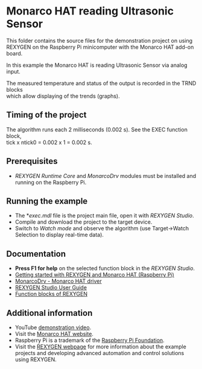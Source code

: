 Monarco HAT reading Ultrasonic Sensor 
=====================================
 
This folder contains the source files for the demonstration project on using
REXYGEN on the Raspberry Pi minicomputer with the Monarco HAT add-on board. 

In this example the Monarco HAT is reading Ultrasonic Sensor via analog input.

The measured temperature and status of the output is recorded in the TRND blocks   
which allow displaying of the trends (graphs). 

## Timing of the project ##

The algorithm runs each 2 milliseconds (0.002 s). See the EXEC function block,  
tick x ntick0 = 0.002 x 1 = 0.002 s.

## Prerequisites ##

- *REXYGEN Runtime Core* and *MonarcoDrv* modules must be installed and running 
on the Raspberry Pi.

## Running the example ##

- The **exec.mdl* file is the project main file, open it with *REXYGEN Studio*.
- Compile and download the project to the target device.
- Switch to *Watch mode* and observe the algorithm (use Target->Watch Selection 
to display real-time data).
   
## Documentation ##

- **Press F1 for help** on the selected function block in the *REXYGEN Studio*.
- [Getting started with REXYGEN and Monarco HAT (Raspberry Pi)](https://www.rexygen.com/doc/PDF/ENGLISH/RexygenGettingStarted_MonarcoHAT_RPi_ENG.pdf)
- [MonarcoDrv - Monarco HAT driver](https://www.rexygen.com/doc/PDF/ENGLISH/MonarcoDrv_ENG.pdf)
- [REXYGEN Studio User Guide](https://www.rexygen.com/doc/PDF/ENGLISH/RexygenStudio_ENG.pdf)
- [Function blocks of REXYGEN](https://www.rexygen.com/doc/PDF/ENGLISH/BRef_ENG.pdf)

## Additional information ##

- YouTube [demonstration video](https://youtu.be/PM-YciPq2FA).
- Visit the [Monarco HAT website](http://www.monarco.io).
- Raspberry Pi is a trademark of the [Raspberry Pi Foundation](http://www.raspberrypi.org).
- Visit the [REXYGEN webpage](http://www.rexygen.com) 
for more information about the example projects and developing advanced 
automation and control solutions using REXYGEN.